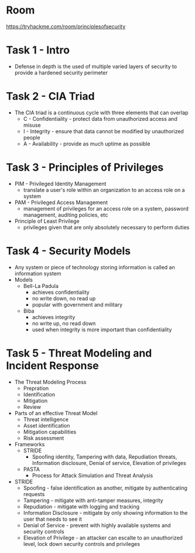 # Room
https://tryhackme.com/room/principlesofsecurity

# Task 1 - Intro
* Defense in depth is the used of multiple varied layers of security to provide a hardened security perimeter

# Task 2 - CIA Triad
* The CIA triad is a continuous cycle with three elements that can overlap
    * C - Confidentiality - protect data from unauthorized access and misuse
    * I - Integrity - ensure that data cannot be modified by unauthorized people
    * A - Availability - provide as much uptime as possible

# Task 3 - Principles of Privileges
* PIM - Privileged Identity Management
    * translate a user's role within an organization to an access role on a system
* PAM - Privileged Access Management
    * management of privileges for an access role on a system, password management, auditing policies, etc
* Principle of Least Privilege
    * privileges given that are only absolutely necessary to perform duties

# Task 4 - Security Models
* Any system or piece of technology storing information is called an information system
* Models
    * Bell-La Padula
        * achieves confidentiality
        * no write down, no read up
        * popular with government and military
    * Biba
        * achieves integrity
        * no write up, no read down
        * used when integrity is more important than confidentiality

# Task 5 - Threat Modeling and Incident Response
* The Threat Modeling Process
    * Prepration
    * Identification
    * Mitigation
    * Review
* Parts of an effective Threat Model
    * Threat intelligence
    * Asset identification
    * Mitigation capabilities
    * Risk assessment
* Frameworks
    * STRIDE
        * Spoofing identity, Tampering with data, Repudiation threats, Information disclosure, Denial of service, Elevation of privileges
    * PASTA
        * Process for Attack Simulation and Threat Analysis
* STRIDE
    * Spoofing - false identification as another, mitigate by authenticating requests
    * Tampering - mitigate with anti-tamper measures, integrity
    * Repudiation - mitigate with logging and tracking
    * Information Disclosure - mitigate by only showing information to the user that needs to see it
    * Denial of Service - prevent with highly available systems and security controls
    * Elevation of Privilege - an attacker can escalte to an unauthorized level, lock down security controls and privileges